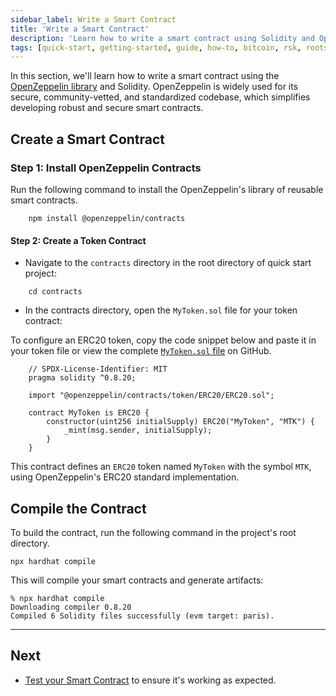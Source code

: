 ```yaml
---
sidebar_label: Write a Smart Contract
title: 'Write a Smart Contract'
description: 'Learn how to write a smart contract using Solidity and OpenZeppellin'
tags: [quick-start, getting-started, guide, how-to, bitcoin, rsk, rootstock, blockchain]
---
```


In this section, we'll learn how to write a smart contract using the [OpenZeppelin library](https://www.openzeppelin.com/contracts) and Solidity. OpenZeppelin is widely used for its secure, community-vetted, and standardized codebase, which simplifies developing robust and secure smart contracts.

## Create a Smart Contract

### Step 1: Install OpenZeppelin Contracts

Run the following command to install the OpenZeppelin's library of reusable smart contracts.

```shell
    npm install @openzeppelin/contracts
```

#### Step 2: Create a Token Contract

- Navigate to the `contracts` directory in the root directory of quick start project:

```shell
    cd contracts
```

- In the contracts directory, open the `MyToken.sol` file for your token contract:
    
To configure an ERC20 token, copy the code snippet below and paste it in your token file or view the complete [`MyToken.sol` file](https://raw.githubusercontent.com/rsksmart/rootstock-quick-start-guide/feat/complete/contracts/MyToken.sol) on GitHub.
        
```shell
    // SPDX-License-Identifier: MIT
    pragma solidity ^0.8.20;

    import "@openzeppelin/contracts/token/ERC20/ERC20.sol";

    contract MyToken is ERC20 {
        constructor(uint256 initialSupply) ERC20("MyToken", "MTK") {
            _mint(msg.sender, initialSupply);
        }
    }
```

This contract defines an `ERC20` token named `MyToken` with the symbol `MTK`, using OpenZeppelin's ERC20 standard implementation.

## Compile the Contract

To build the contract, run the following command in the project's root directory.

```shell
npx hardhat compile
```

This will compile your smart contracts and generate artifacts:

```shell
% npx hardhat compile
Downloading compiler 0.8.20
Compiled 6 Solidity files successfully (evm target: paris).
```

---

## Next

- [Test your Smart Contract](/guides/quickstart/hardhat/test-smart-contract/) to ensure it's working as expected.
